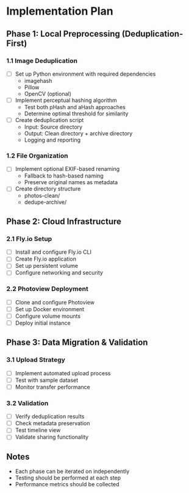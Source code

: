 # Implementation Plan

## Phase 1: Local Preprocessing (Deduplication-First)

### 1.1 Image Deduplication

- [ ] Set up Python environment with required dependencies
  - imagehash
  - Pillow
  - OpenCV (optional)
- [ ] Implement perceptual hashing algorithm
  - Test both pHash and aHash approaches
  - Determine optimal threshold for similarity
- [ ] Create deduplication script
  - Input: Source directory
  - Output: Clean directory + archive directory
  - Logging and reporting

### 1.2 File Organization

- [ ] Implement optional EXIF-based renaming
  - Fallback to hash-based naming
  - Preserve original names as metadata
- [ ] Create directory structure
  - photos-clean/
  - dedupe-archive/

## Phase 2: Cloud Infrastructure

### 2.1 Fly.io Setup

- [ ] Install and configure Fly.io CLI
- [ ] Create Fly.io application
- [ ] Set up persistent volume
- [ ] Configure networking and security

### 2.2 Photoview Deployment

- [ ] Clone and configure Photoview
- [ ] Set up Docker environment
- [ ] Configure volume mounts
- [ ] Deploy initial instance

## Phase 3: Data Migration & Validation

### 3.1 Upload Strategy

- [ ] Implement automated upload process
- [ ] Test with sample dataset
- [ ] Monitor transfer performance

### 3.2 Validation

- [ ] Verify deduplication results
- [ ] Check metadata preservation
- [ ] Test timeline view
- [ ] Validate sharing functionality

## Notes

- Each phase can be iterated on independently
- Testing should be performed at each step
- Performance metrics should be collected
